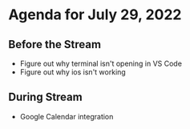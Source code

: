 # Agenda for July 29, 2022

## Before the Stream
- Figure out why terminal isn't opening in VS Code
- Figure out why ios isn't working

## During Stream
- Google Calendar integration
